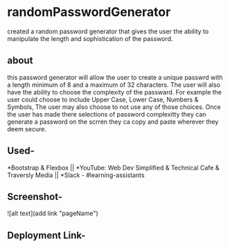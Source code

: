 # randomPasswordGenerator
created a random password generator that gives the user the ability to manipulate the length and sophistication of the password.

## about
this password generator will allow the user to create a unique passwrd with a length minimum of 8 and a maximum of 32 characters. The user will also have the ability to choose the complexity of the passward. For example the user could choose to include Upper Case, Lower Case, Numbers & Symbols, The user may also choose to not use any of those choices. Once the user has made there selections of password complexitty they can generate a password on the scrren they ca copy and paste wherever they deem secure.

## Used-

*Bootstrap & Flexbox || 
*YouTube: Web Dev Simplified & Technical Cafe & Traversly Media || 
*Slack - #learning-assistants

## Screenshot- 

![alt text](add link "pageName")

## Deployment Link- 
